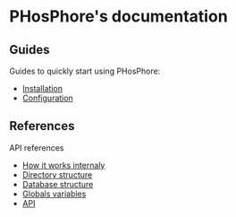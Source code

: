 # PHosPhore's documentation

## Guides
Guides to quickly start using PHosPhore:

- [Installation](guides/installation.md)
- [Configuration](guides/configuration.md)

## References
API references

- [How it works internaly](references/process.md)
- [Directory structure](references/folders.md)
- [Database structure](references/database.md)
- [Globals variables](references/globals.md)
- [API](references/api/main.md)
